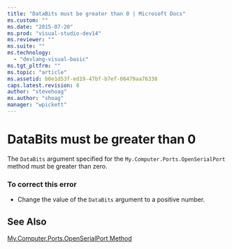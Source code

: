 ```yaml
---
title: "DataBits must be greater than 0 | Microsoft Docs"
ms.custom: ""
ms.date: "2015-07-20"
ms.prod: "visual-studio-dev14"
ms.reviewer: ""
ms.suite: ""
ms.technology: 
  - "devlang-visual-basic"
ms.tgt_pltfrm: ""
ms.topic: "article"
ms.assetid: b0e1d53f-ed19-47bf-b7ef-06479aa76338
caps.latest.revision: 8
author: "stevehoag"
ms.author: "shoag"
manager: "wpickett"
---
```

# DataBits must be greater than 0
The `DataBits` argument specified for the `My.Computer.Ports.OpenSerialPort` method must be greater than zero.  
  
### To correct this error  
  
-   Change the value of the `DataBits` argument to a positive number.  
  
## See Also  
 [My.Computer.Ports.OpenSerialPort Method](http://msdn.microsoft.com/en-us/ed1e75f0-635a-4229-8fe6-becea5d036c3)